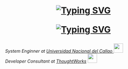 <h1>
<p align="center">
  <a href="https://git.io/typing-svg"><img src="https://readme-typing-svg.demolab.com?font=Fira+Code&weight=600&size=22&duration=1000&pause=1000&color=F75C7E&center=true&vCenter=true&repeat=false&width=435&lines=Hi%2C+I'm+Abel+Anthony+Ssc" alt="Typing SVG" /></a>

</p>

<p align="center">
  <!-- Typing SVG by https://readme-typing-svg.demolab.com/demo/ -->
  <a href="https://github.com/abelssc"><img src="https://readme-typing-svg.demolab.com?font=Fira+Code&weight=600&size=22&pause=1000&color=F75C7E&center=true&vCenter=true&width=435&lines=Full-stack+web+developer+;Experienced+UI%2FUX+Designer+;Always+learning+new+things+" alt="Typing SVG" /></a>
</p>
</h1>
<p>
  <em>
    System Enginner at 
    <a href="http://www.unac.edu.pe">Universidad Nacional del Callao  </a>
    <img src="https://media.giphy.com/media/fYSnHlufseco8Fh93Z/giphy.gif" width="30">
    </br>
  Developer Consultant at 
  <a href="https://www.thoughtworks.com">ThoughtWorks</a>
  <img src="https://media.giphy.com/media/WUlplcMpOCEmTGBtBW/giphy.gif" width="30"> 
</em>
</p>
